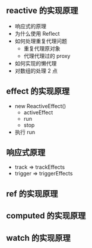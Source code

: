 ## reactive 的实现原理

- 响应式的原理
- 为什么使用 Reflect
- 如何处理重复代理问题
  - 重复代理原对象
  - 代理代理过的 proxy
- 如何实现的懒代理
- 对数组的处理 2 点

## effect 的实现原理

- new ReactiveEffect()
  - activeEffect
  - run
  - stop
- 执行 run

## 响应式原理

- track => trackEffects
- trigger => triggerEffects

## ref 的实现原理

## computed 的实现原理

## watch 的实现原理
